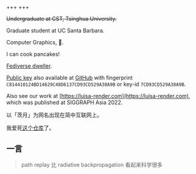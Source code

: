 +++
+++

<del>Undergraduate at CST, Tsinghua University.</del>

Graduate student at UC Santa Barbara.

Computer Graphics, 🦀.

I can cook pancakes!

<a rel="me" href="https://mastodon.yuuta.moe/@ciyue">Fediverse dweller</a>.

[Public key](https://zcy.moe/public-key.pub) also available at [GitHub](https://github.com/comradez.gpg) with fingerprint `C814410124BD14629C48D6137CD93CD529A38A9B` or key-id `7CD93CD529A38A9B`.

Also see our work at [https://luisa-render.com](https://luisa-render.com), which was published at SIGGRAPH Asia 2022.

以「茨月」为网名出现在简中互联网上。

我爱死[这个仓库](https://github.com/tangx/Stop-Ask-Questions-The-Stupid-Ways)了。

## 一言

> path replay 比 radiative backpropagation 看起来科学很多
